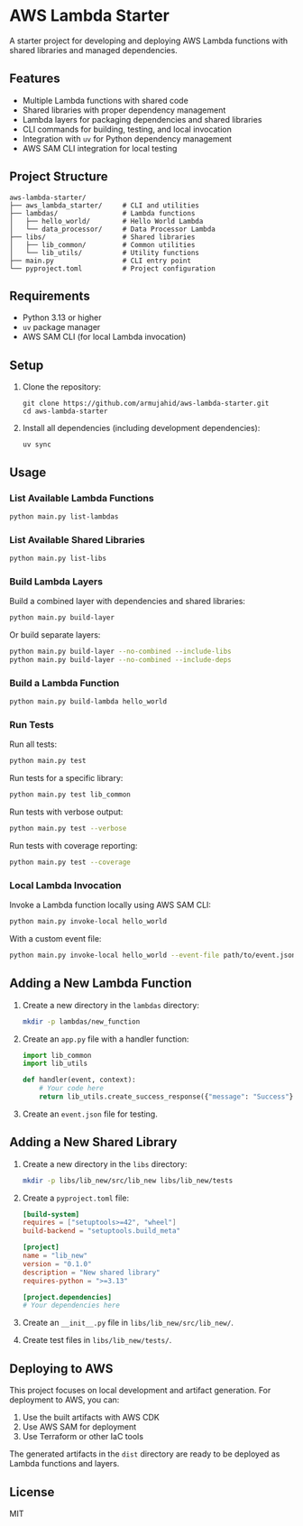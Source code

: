 # AWS Lambda Starter

A starter project for developing and deploying AWS Lambda functions with shared libraries and managed dependencies.

## Features

- Multiple Lambda functions with shared code
- Shared libraries with proper dependency management
- Lambda layers for packaging dependencies and shared libraries
- CLI commands for building, testing, and local invocation
- Integration with `uv` for Python dependency management
- AWS SAM CLI integration for local testing

## Project Structure

```
aws-lambda-starter/
├── aws_lambda_starter/     # CLI and utilities
├── lambdas/                # Lambda functions
│   ├── hello_world/        # Hello World Lambda
│   └── data_processor/     # Data Processor Lambda
├── libs/                   # Shared libraries
│   ├── lib_common/         # Common utilities
│   └── lib_utils/          # Utility functions
├── main.py                 # CLI entry point
└── pyproject.toml          # Project configuration
```

## Requirements

- Python 3.13 or higher
- `uv` package manager
- AWS SAM CLI (for local Lambda invocation)

## Setup

1. Clone the repository:
   ```
   git clone https://github.com/armujahid/aws-lambda-starter.git
   cd aws-lambda-starter
   ```

2. Install all dependencies (including development dependencies):
   ```
   uv sync
   ```

## Usage

### List Available Lambda Functions

```bash
python main.py list-lambdas
```

### List Available Shared Libraries

```bash
python main.py list-libs
```

### Build Lambda Layers

Build a combined layer with dependencies and shared libraries:
```bash
python main.py build-layer
```

Or build separate layers:
```bash
python main.py build-layer --no-combined --include-libs
python main.py build-layer --no-combined --include-deps
```

### Build a Lambda Function

```bash
python main.py build-lambda hello_world
```

### Run Tests

Run all tests:
```bash
python main.py test
```

Run tests for a specific library:
```bash
python main.py test lib_common
```

Run tests with verbose output:
```bash
python main.py test --verbose
```

Run tests with coverage reporting:
```bash
python main.py test --coverage
```

### Local Lambda Invocation

Invoke a Lambda function locally using AWS SAM CLI:
```bash
python main.py invoke-local hello_world
```

With a custom event file:
```bash
python main.py invoke-local hello_world --event-file path/to/event.json
```

## Adding a New Lambda Function

1. Create a new directory in the `lambdas` directory:
   ```bash
   mkdir -p lambdas/new_function
   ```

2. Create an `app.py` file with a handler function:
   ```python
   import lib_common
   import lib_utils

   def handler(event, context):
       # Your code here
       return lib_utils.create_success_response({"message": "Success"})
   ```

3. Create an `event.json` file for testing.

## Adding a New Shared Library

1. Create a new directory in the `libs` directory:
   ```bash
   mkdir -p libs/lib_new/src/lib_new libs/lib_new/tests
   ```

2. Create a `pyproject.toml` file:
   ```toml
   [build-system]
   requires = ["setuptools>=42", "wheel"]
   build-backend = "setuptools.build_meta"

   [project]
   name = "lib_new"
   version = "0.1.0"
   description = "New shared library"
   requires-python = ">=3.13"

   [project.dependencies]
   # Your dependencies here
   ```

3. Create an `__init__.py` file in `libs/lib_new/src/lib_new/`.

4. Create test files in `libs/lib_new/tests/`.

## Deploying to AWS

This project focuses on local development and artifact generation. For deployment to AWS, you can:

1. Use the built artifacts with AWS CDK
2. Use AWS SAM for deployment
3. Use Terraform or other IaC tools

The generated artifacts in the `dist` directory are ready to be deployed as Lambda functions and layers.

## License

MIT